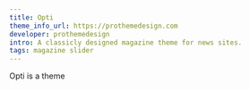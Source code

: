 ```yaml
---
title: Opti
theme_info_url: https://prothemedesign.com
developer: prothemedesign
intro: A classicly designed magazine theme for news sites.
tags: magazine slider
---
```

Opti is a theme
